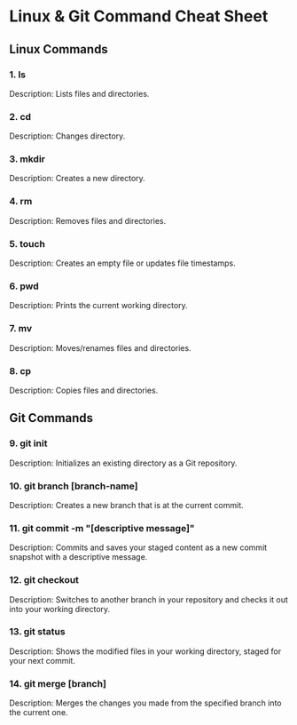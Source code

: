 # Linux & Git Command Cheat Sheet

## Linux Commands

### 1. ls
Description: Lists files and directories.

### 2. cd
Description: Changes directory.

### 3. mkdir
Description: Creates a new directory.

### 4. rm
Description: Removes files and directories.

### 5. touch
Description: Creates an empty file or updates file timestamps. 

### 6. pwd
Description: Prints the current working directory. 

### 7. mv
Description: Moves/renames files and directories.

### 8. cp
Description: Copies files and directories.  

## Git Commands

### 9. git init
Description: Initializes an existing directory as a Git repository.

### 10. git branch [branch-name]
Description: Creates a new branch that is at the current commit.

### 11. git commit -m "[descriptive message]"
Description: Commits and saves your staged content as a new commit snapshot with a descriptive message.

### 12. git checkout
Description: Switches to another branch in your repository and checks it out into your working directory.

### 13. git status
Description: Shows the modified files in your working directory, staged for your next commit. 

### 14. git merge [branch]
Description: Merges the changes you made from the specified branch into the current one. 
 
